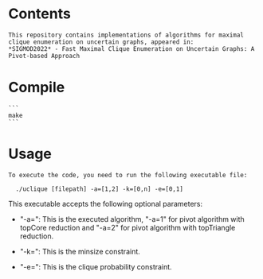 # Contents
	This repository contains implementations of algorithms for maximal clique enumeration on uncertain graphs, appeared in:
	*SIGMOD2022* - Fast Maximal Clique Enumeration on Uncertain Graphs: A Pivot-based Approach 
# Compile
	```
  	make
 	```

# Usage
	To execute the code, you need to run the following executable file:
```
  ./uclique [filepath] -a=[1,2] -k=[0,n] -e=[0,1]
```
This executable accepts the following optional parameters:
- "-a=": This is the executed algorithm, "-a=1" for pivot algorithm with topCore reduction and "-a=2" for pivot algorithm with topTriangle reduction.

- "-k=": This is the minsize constraint.

- "-e=": This is the clique probability constraint.
